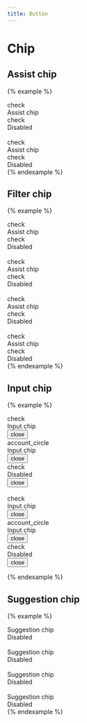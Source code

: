 ```yaml
---
title: Button
---
```


# Chip

## Assist chip

{% example %}
<div class="chip chip--assist">
  <div class="chip__icon">
    <span class="material-icons">check</span>
  </div>
  <div class="chip__label">
    Assist chip
  </div>
</div>
<div class="chip chip--assist chip--disabled">
  <div class="chip__icon">
    <span class="material-icons">check</span>
  </div>
  <div class="chip__label">
    Disabled
  </div>
</div>

<br>

<div class="chip chip--assist chip--elevated">
  <div class="chip__icon">
    <span class="material-icons">check</span>
  </div>
  <div class="chip__label">
    Assist chip
  </div>
</div>
<div class="chip chip--assist chip--elevated chip--disabled">
  <div class="chip__icon">
    <span class="material-icons">check</span>
  </div>
  <div class="chip__label">
    Disabled
  </div>
</div>
{% endexample %}

## Filter chip

{% example %}
<div class="chip chip--filter">
  <div class="chip__icon">
    <span class="material-icons">check</span>
  </div>
  <div class="chip__label">
    Assist chip
  </div>
</div>
<div class="chip chip--filter chip--disabled">
  <div class="chip__icon">
    <span class="material-icons">check</span>
  </div>
  <div class="chip__label">
    Disabled
  </div>
</div>

<br>

<div class="chip chip--filter chip--elevated">
  <div class="chip__icon">
    <span class="material-icons">check</span>
  </div>
  <div class="chip__label">
    Assist chip
  </div>
</div>
<div class="chip chip--filter chip--elevated chip--disabled">
  <div class="chip__icon">
    <span class="material-icons">check</span>
  </div>
  <div class="chip__label">
    Disabled
  </div>
</div>

<br>

<div class="chip chip--filter chip--selected">
  <div class="chip__icon">
    <span class="material-icons">check</span>
  </div>
  <div class="chip__label">
    Assist chip
  </div>
</div>
<div class="chip chip--filter chip--selected chip--disabled">
  <div class="chip__icon">
    <span class="material-icons">check</span>
  </div>
  <div class="chip__label">
    Disabled
  </div>
</div>

<br>

<div class="chip chip--filter chip--elevated chip--selected">
  <div class="chip__icon">
    <span class="material-icons">check</span>
  </div>
  <div class="chip__label">
    Assist chip
  </div>
</div>
<div class="chip chip--filter chip--elevated chip--selected chip--disabled">
  <div class="chip__icon">
    <span class="material-icons">check</span>
  </div>
  <div class="chip__label">
    Disabled
  </div>
</div>
{% endexample %}

## Input chip

{% example %}
<div class="chip chip--input">
  <div class="chip__icon">
    <span class="material-icons">check</span>
  </div>
  <div class="chip__label">
    Input chip
  </div>
  <div class="chip__action">
    <button type="button" class="icon-button">
      <span class="material-icons">close</span>
    </button>
  </div>
</div>
<div class="chip chip--input">
  <div class="chip__avatar">
    <span class="material-icons">account_circle</span>
  </div>
  <div class="chip__label">
    Input chip
  </div>
  <div class="chip__action">
    <button type="button" class="icon-button">
      <span class="material-icons">close</span>
    </button>
  </div>
</div>
<div class="chip chip--input chip--disabled">
  <div class="chip__icon">
    <span class="material-icons">check</span>
  </div>
  <div class="chip__label">
    Disabled
  </div>
  <div class="chip__action">
    <button type="button" class="icon-button">
      <span class="material-icons">close</span>
    </button>
  </div>
</div>

<br>

<div class="chip chip--input chip--selected">
  <div class="chip__icon">
    <span class="material-icons">check</span>
  </div>
  <div class="chip__label">
    Input chip
  </div>
  <div class="chip__action">
    <button type="button" class="icon-button">
      <span class="material-icons">close</span>
    </button>
  </div>
</div>
<div class="chip chip--input chip--selected">
  <div class="chip__avatar">
    <span class="material-icons">account_circle</span>
  </div>
  <div class="chip__label">
    Input chip
  </div>
  <div class="chip__action">
    <button type="button" class="icon-button">
      <span class="material-icons">close</span>
    </button>
  </div>
</div>
<div class="chip chip--input chip--selected chip--disabled">
  <div class="chip__icon">
    <span class="material-icons">check</span>
  </div>
  <div class="chip__label">
    Disabled
  </div>
  <div class="chip__action">
    <button type="button" class="icon-button">
      <span class="material-icons">close</span>
    </button>
  </div>
</div>

{% endexample %}

## Suggestion chip

{% example %}
<div class="chip chip--suggestion">
  Suggestion chip
</div>
<div class="chip chip--suggestion chip--disabled">
  Disabled
</div>

<br>

<div class="chip chip--suggestion chip--elevated">
  Suggestion chip
</div>
<div class="chip chip--suggestion chip--elevated chip--disabled">
  Disabled
</div>

<br>

<div class="chip chip--suggestion chip--selected">
  Suggestion chip
</div>
<div class="chip chip--suggestion chip--selected chip--disabled">
  Disabled
</div>

<br>

<div class="chip chip--suggestion chip--elevated chip--selected">
  Suggestion chip
</div>
<div class="chip chip--suggestion chip--elevated chip--selected chip--disabled">
  Disabled
</div>
{% endexample %}
